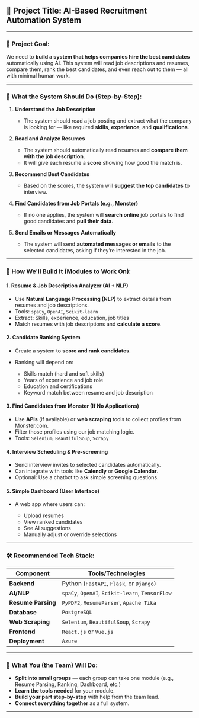 ## 🧠 Project Title: AI-Based Recruitment Automation System

---

### 📝 Project Goal:

We need to **build a system that helps companies hire the best candidates** automatically using AI. This system will read job descriptions and resumes, compare them, rank the best candidates, and even reach out to them — all with minimal human work.

---

### 🎯 What the System Should Do (Step-by-Step):

1. **Understand the Job Description**

   * The system should read a job posting and extract what the company is looking for — like required **skills**, **experience**, and **qualifications**.

2. **Read and Analyze Resumes**

   * The system should automatically read resumes and **compare them with the job description**.
   * It will give each resume a **score** showing how good the match is.

3. **Recommend Best Candidates**

   * Based on the scores, the system will **suggest the top candidates** to interview.

4. **Find Candidates from Job Portals (e.g., Monster)**

   * If no one applies, the system will **search online** job portals to find good candidates and **pull their data**.

5. **Send Emails or Messages Automatically**

   * The system will send **automated messages or emails** to the selected candidates, asking if they’re interested in the job.

---

### 🧩 How We'll Build It (Modules to Work On):

#### 1. Resume & Job Description Analyzer (AI + NLP)

* Use **Natural Language Processing (NLP)** to extract details from resumes and job descriptions.
* Tools: `spaCy`, `OpenAI`, `Scikit-learn`
* Extract: Skills, experience, education, job titles
* Match resumes with job descriptions and **calculate a score**.

#### 2. Candidate Ranking System

* Create a system to **score and rank candidates**.
* Ranking will depend on:

  * Skills match (hard and soft skills)
  * Years of experience and job role
  * Education and certifications
  * Keyword match between resume and job description

#### 3. Find Candidates from Monster (If No Applications)

* Use **APIs** (if available) or **web scraping** tools to collect profiles from Monster.com.
* Filter those profiles using our job matching logic.
* Tools: `Selenium`, `BeautifulSoup`, `Scrapy`

#### 4. Interview Scheduling & Pre-screening

* Send interview invites to selected candidates automatically.
* Can integrate with tools like **Calendly** or **Google Calendar**.
* Optional: Use a chatbot to ask simple screening questions.

#### 5. Simple Dashboard (User Interface)

* A web app where users can:

  * Upload resumes
  * View ranked candidates
  * See AI suggestions
  * Manually adjust or override selections

---

### 🛠 Recommended Tech Stack:

| Component          | Tools/Technologies                              |
| ------------------ | ----------------------------------------------- |
| **Backend**        | Python (`FastAPI`, `Flask`, or `Django`)        |
| **AI/NLP**         | `spaCy`, `OpenAI`, `Scikit-learn`, `TensorFlow` |
| **Resume Parsing** | `PyPDF2`, `ResumeParser`, `Apache Tika`         |
| **Database**       | `PostgreSQL`                                    |
| **Web Scraping**   | `Selenium`, `BeautifulSoup`, `Scrapy`           |
| **Frontend**       | `React.js` or `Vue.js`                          |
| **Deployment**     | `Azure`                                         |

---

### 🔧 What You (the Team) Will Do:

* **Split into small groups** — each group can take one module (e.g., Resume Parsing, Ranking, Dashboard, etc.)
* **Learn the tools needed** for your module.
* **Build your part step-by-step** with help from the team lead.
* **Connect everything together** as a full system.

---
